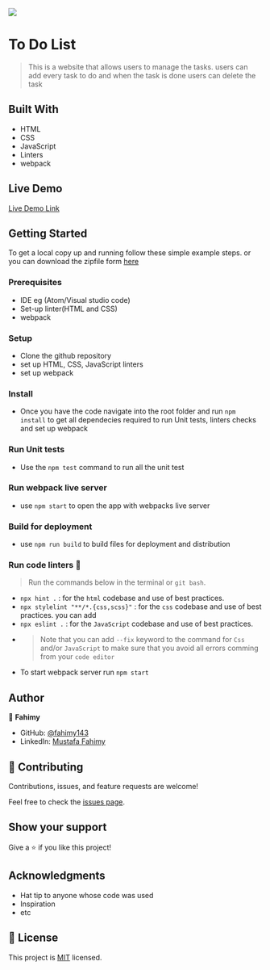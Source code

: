 ![](https://img.shields.io/badge/Microverse-blueviolet)

# To Do List
>This is a website that allows users to manage the tasks. users can add every task to do and when the task is done users can delete the task

## Built With
- HTML
- CSS
- JavaScript
- Linters
- webpack
  
## Live Demo
[Live Demo Link](https://fahimy143.github.io/To-Do-List/dist/index.html)

## Getting Started
To get a local copy up and running follow these simple example steps.
or you can download the zipfile form [here](https://github.com/fahimy143/To-Do-List/archive/refs/heads/main.zip)

### Prerequisites
  - IDE eg (Atom/Visual studio code)
  - Set-up linter(HTML and CSS)
  - webpack

### Setup
  - Clone the github repository 
  - set up HTML, CSS, JavaScript linters 
  - set up webpack
  
### Install 
- Once you have the code navigate into the root folder and run `npm install` to get all dependecies required to run Unit tests, linters checks and set up webpack

### Run Unit tests
- Use the `npm test` command to run all the unit test

### Run webpack live server
- use `npm start` to open the app with webpacks live server

### Build for deployment
- use `npm run build` to build files for deployment and distribution

### Run code linters 🧪
> Run the commands below in the terminal or `git bash`.
- `npx hint .` : for the `html` codebase and use of best practices.
- `npx stylelint "**/*.{css,scss}"` :  for the `css` codebase and use of best practices. you can add 
- `npx eslint .` :  for the `JavaScript` codebase and use of best practices.
-  > Note that you can add `--fix` keyword to the command for `Css` and/or `JavaScript` to make sure that you avoid all errors comming from your `code editor`
- To start webpack server run `npm start`



## Author
👤 **Fahimy**
- GitHub: [@fahimy143](https://github.com/fahimy143)
- LinkedIn: [Mustafa Fahimy](https://www.linkedin.com/in/mustafa-fahimy-307566236/)

## 🤝 Contributing
Contributions, issues, and feature requests are welcome!

Feel free to check the [issues page](https://github.com/fahimy143/To-Do-List/issues).

## Show your support
Give a ⭐️ if you like this project!

## Acknowledgments
- Hat tip to anyone whose code was used
- Inspiration
- etc

## 📝 License
This project is [MIT](./MIT.md) licensed.
